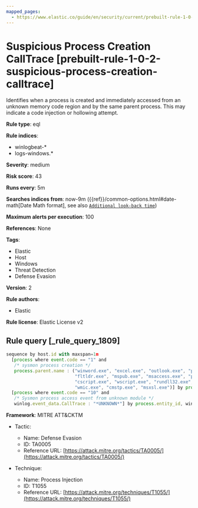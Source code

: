 ```yaml
---
mapped_pages:
  - https://www.elastic.co/guide/en/security/current/prebuilt-rule-1-0-2-suspicious-process-creation-calltrace.html
---
```


# Suspicious Process Creation CallTrace [prebuilt-rule-1-0-2-suspicious-process-creation-calltrace]

Identifies when a process is created and immediately accessed from an unknown memory code region and by the same parent process. This may indicate a code injection or hollowing attempt.

**Rule type**: eql

**Rule indices**:

* winlogbeat-*
* logs-windows.*

**Severity**: medium

**Risk score**: 43

**Runs every**: 5m

**Searches indices from**: now-9m ({{ref}}/common-options.html#date-math[Date Math format], see also [`Additional look-back time`](docs-content://solutions/security/detect-and-alert/create-detection-rule.md#rule-schedule))

**Maximum alerts per execution**: 100

**References**: None

**Tags**:

* Elastic
* Host
* Windows
* Threat Detection
* Defense Evasion

**Version**: 2

**Rule authors**:

* Elastic

**Rule license**: Elastic License v2

## Rule query [_rule_query_1809]

```js
sequence by host.id with maxspan=1m
  [process where event.code == "1" and
   /* sysmon process creation */
   process.parent.name : ("winword.exe", "excel.exe", "outlook.exe", "powerpnt.exe", "eqnedt32.exe",
                          "fltldr.exe", "mspub.exe", "msaccess.exe", "powershell.exe", "pwsh.exe",
                          "cscript.exe", "wscript.exe", "rundll32.exe", "regsvr32.exe", "mshta.exe",
                          "wmic.exe", "cmstp.exe", "msxsl.exe")] by process.parent.entity_id, process.entity_id
  [process where event.code == "10" and
   /* Sysmon process access event from unknown module */
   winlog.event_data.CallTrace : "*UNKNOWN*"] by process.entity_id, winlog.event_data.TargetProcessGUID
```

**Framework**: MITRE ATT&CKTM

* Tactic:

    * Name: Defense Evasion
    * ID: TA0005
    * Reference URL: [https://attack.mitre.org/tactics/TA0005/](https://attack.mitre.org/tactics/TA0005/)

* Technique:

    * Name: Process Injection
    * ID: T1055
    * Reference URL: [https://attack.mitre.org/techniques/T1055/](https://attack.mitre.org/techniques/T1055/)



